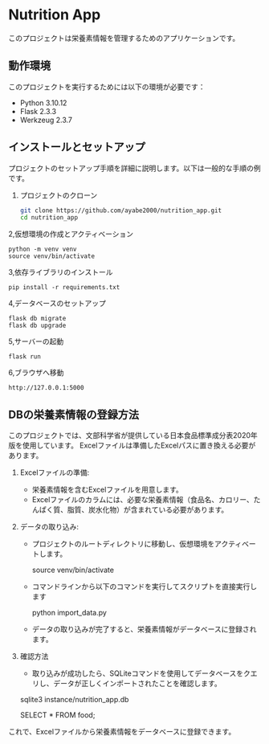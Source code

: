 # Nutrition App

このプロジェクトは栄養素情報を管理するためのアプリケーションです。

## 動作環境

このプロジェクトを実行するためには以下の環境が必要です：

- Python 3.10.12
- Flask 2.3.3
- Werkzeug 2.3.7

## インストールとセットアップ

プロジェクトのセットアップ手順を詳細に説明します。以下は一般的な手順の例です。

1. プロジェクトのクローン

   ```bash
   git clone https://github.com/ayabe2000/nutrition_app.git
   cd nutrition_app

2,仮想環境の作成とアクティベーション

    python -m venv venv
    source venv/bin/activate

3,依存ライブラリのインストール

    pip install -r requirements.txt

4,データベースのセットアップ

    flask db migrate
    flask db upgrade


5,サーバーの起動

    flask run

6,ブラウザへ移動

    http://127.0.0.1:5000


## DBの栄養素情報の登録方法

このプロジェクトでは、文部科学省が提供している日本食品標準成分表2020年版を使用しています。
Excelファイルは準備したExcelパスに置き換える必要があります。

1. Excelファイルの準備:
   
   - 栄養素情報を含むExcelファイルを用意します。
   - Excelファイルのカラムには、必要な栄養素情報（食品名、カロリー、たんぱく質、脂質、炭水化物）が含まれている必要があります。


2. データの取り込み:

   - プロジェクトのルートディレクトリに移動し、仮想環境をアクティベートします。

     source venv/bin/activate

   - コマンドラインから以下のコマンドを実行してスクリプトを直接実行します
     
     python import_data.py

   - データの取り込みが完了すると、栄養素情報がデータベースに登録されます。

3. 確認方法
  
   - 取り込みが成功したら、SQLiteコマンドを使用してデータベースをクエリし、データが正しくインポートされたことを確認します。

   sqlite3 instance/nutrition_app.db

   SELECT * FROM food;


これで、Excelファイルから栄養素情報をデータベースに登録できます。